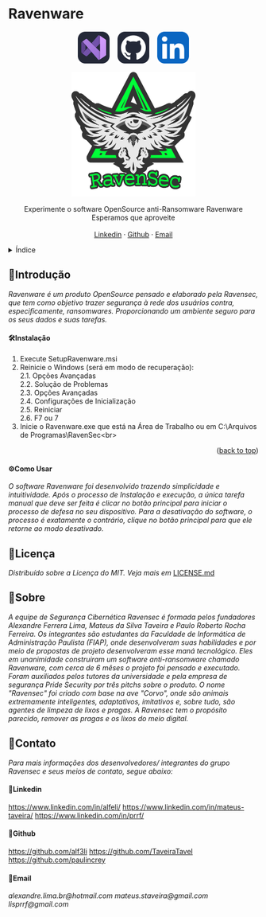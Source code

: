 # Ravenware 

<p align="center"

[![visualstudio-shield]](#)&nbsp;&nbsp;&nbsp;&nbsp;[![github-shield]](#📄licença)&nbsp;&nbsp;&nbsp;&nbsp;[![linkedin-shield]](#🔗linkedin)

>

<div align="center">
  <a href="https://github.com/othneildrew/Best-README-Template">
    <img src="images/LOGOMARCA.png" alt="Logo" width="250" height="250">
  </a>


  <p align="center">
    Experimente o software OpenSource anti-Ransomware Ravenware
    <br />
    Esperamos que aproveite
    <br />
    <br />
    <a href="#contato">Linkedin</a>
    ·
    <a href="#contato">Github</a>
    ·
    <a href="#contato">Email</a>
    
    
  </p>
</div>


  

<details>
  <summary>Índice</summary>
  <ol>
    <li>
      <a href="#introdução">🚀Introdução</a>
      <ul>
        <li><a href="#instalação">🛠️Instalação</a></li>
        <li><a href="#como-usar">⚙️Como Usar</a></li>
      </ul>
    </li>
    <li><a href="#licença">📄Licença</a></li>
    <li><a href="#sobre">📖Sobre</a></li>
    <li><a href="#contato">📱Contato</a>
      <ul>
        <li><a href="#linkedin">🔗Linkedin</a></li>
        <li><a href="#github">🐙Github</a></li>
        <li><a href="#email">📧Email </a></li>
      </ul>
    </li>
  </ol>
</details>

## 🚀Introdução

_Ravenware é um produto OpenSource pensado e elaborado pela Ravensec, que tem como objetivo trazer segurança à rede dos usuários contra, especificamente, ransomwares. Proporcionando um ambiente seguro para os seus dados e suas tarefas._



#### 🛠️Instalação

1. Execute SetupRavenware.msi<br>
2. Reinicie o Windows (será em modo de recuperação):<br>
2.1. Opções Avançadas<br>
2.2. Solução de Problemas<br>
2.3. Opções Avançadas<br>
2.4. Configurações de Inicialização<br>
2.5. Reiniciar<br>
2.6. F7 ou 7<br>
3. Inicie o Ravenware.exe que está na Área de Trabalho ou em C:\Arquivos de Programas\RavenSec\<br>

<p align="right">(<a href="#readme-top">back to top</a>)</p>

#### ⚙️Como Usar
_O software Ravenware foi desenvolvido trazendo simplicidade e intuitividade. Após o processo de Instalação e execução, a única tarefa manual que deve ser feita é clicar no botão principal para iniciar o processo de defesa no seu dispositivo. Para a desativação do software, o processo é exatamente o contrário, clique no botão principal para que ele retorne ao modo desativado._


## 📄Licença 
_Distribuído sobre a Licença do MIT. Veja mais em_ [LICENSE.md]


## 📖Sobre
_A equipe de Segurança Cibernética Ravensec é formada pelos fundadores Alexandre Ferrera Lima, Mateus da Silva Taveira e Paulo Roberto Rocha Ferreira. Os integrantes são estudantes da Faculdade de Informática de Administração Paulista (FIAP), onde desenvolveram suas habilidades e por meio de propostas de projeto desenvolveram esse maná tecnológico._
_Eles em unanimidade construiram um software anti-ransomware chamado Ravenware, com cerca de 6 mêses o projeto foi pensado e executado. Foram auxiliados pelos tutores da universidade e pela empresa de segurança Pride Security por três pitchs sobre o produto._
_O nome "Ravensec" foi criado com base na ave "Corvo", onde são animais extremamente inteligentes, adaptativos, imitativos e, sobre tudo, são agentes de limpeza de lixos e pragas. A Ravensec tem o propósito parecido, remover as pragas e os lixos do meio digital._


## 📱Contato
_Para mais informações dos desenvolvedores/ integrantes do grupo Ravensec e seus meios de contato, segue abaixo:_

#### 🔗Linkedin

https://www.linkedin.com/in/alfeli/
https://www.linkedin.com/in/mateus-taveira/
https://www.linkedin.com/in/prrf/

#### 🐙Github

https://github.com/alf3li
https://github.com/TaveiraTavel
https://github.com/paulincrey

#### 📧Email

_alexandre.lima.br@hotmail.com_
_mateus.staveira@gmail.com_
_lisprrf@gmail.com_



<!-- MARKDOWN LINKS & IMAGES -->
<!-- https://www.markdownguide.org/basic-syntax/#reference-style-links -->
[github-shield]:Images\Github-Dark.svg
[license-shield]: https://img.shields.io/github/license/othneildrew/Best-README-Template.svg?style=for-the-badge
[license-url]: https://github.com/othneildrew/Best-README-Template/blob/master/LICENSE.txt
[linkedin-shield]: Images\LinkedIn.svg
[visualstudio-shield]: Images\VisualStudio-Dark.svg
[license.md]: LICENSE.md
